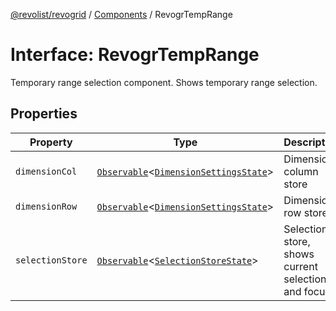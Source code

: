 [@revolist/revogrid](README.md) / [Components](Namespace.Components.md) / RevogrTempRange

# Interface: RevogrTempRange

Temporary range selection component. Shows temporary range selection.

## Properties

| Property | Type | Description | Defined in |
| ------ | ------ | ------ | ------ |
| `dimensionCol` | [`Observable`](TypeAlias.Observable.md)\<[`DimensionSettingsState`](Interface.DimensionSettingsState.md)\> | Dimension column store | [src/components.d.ts:648](https://github.com/revolist/revogrid/blob/8213d73a71275549be4832f9fff99c2dcf82fa2e/src/components.d.ts#L648) |
| `dimensionRow` | [`Observable`](TypeAlias.Observable.md)\<[`DimensionSettingsState`](Interface.DimensionSettingsState.md)\> | Dimension row store | [src/components.d.ts:652](https://github.com/revolist/revogrid/blob/8213d73a71275549be4832f9fff99c2dcf82fa2e/src/components.d.ts#L652) |
| `selectionStore` | [`Observable`](TypeAlias.Observable.md)\<[`SelectionStoreState`](TypeAlias.SelectionStoreState.md)\> | Selection store, shows current selection and focus | [src/components.d.ts:656](https://github.com/revolist/revogrid/blob/8213d73a71275549be4832f9fff99c2dcf82fa2e/src/components.d.ts#L656) |
